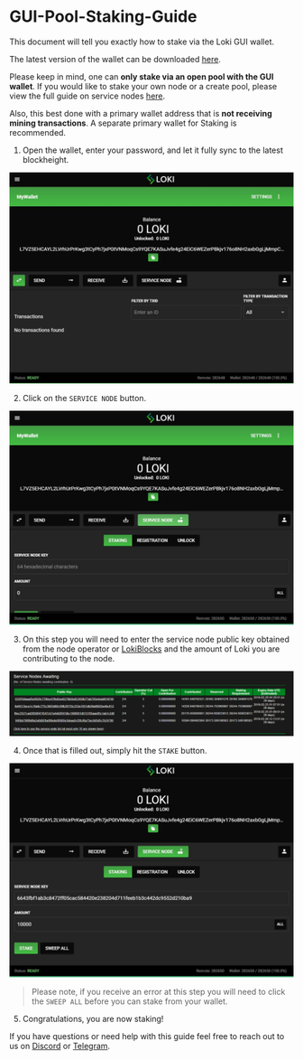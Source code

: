 # GUI-Pool-Staking-Guide

This document will tell you exactly how to stake via the Loki GUI wallet.

The latest version of the wallet can be downloaded [here](https://github.com/loki-project/loki-gui/releases).

Please keep in mind, one can **only stake via an open pool with the GUI wallet**. If you would like to stake your own node or a create pool, please view the full guide on service nodes [here](../SNFullGuide).

Also, this best done with a primary wallet address that is **not receiving mining transactions**. A separate primary wallet for Staking is recommended.

1) Open the wallet, enter your password, and let it fully sync to the latest blockheight.

![Open-Wallet-Fully-sync](../assets/electron-stake-step1.JPG)

2) Click on the `SERVICE NODE` button.

![Click-service-node-tab](../assets/electron-stake-step2.jpg)

3) On this step you will need to enter the service node public key obtained from the node operator or [LokiBlocks](https://lokiblocks.com/service_nodes) and the amount of Loki you are contributing to the node.

![Loki-blocks-SN-List](../assets/images/Loki_blocks_SN_list.PNG)

4) Once that is filled out, simply hit the `STAKE` button.

![Staking-step](../assets/electron-stake-step3.JPG)

> Please note, if you receive an error at this step you will need to click the `SWEEP ALL` before you can stake from your wallet.

5) Congratulations, you are now staking!

If you have questions or need help with this guide feel free to reach out to us on [Discord](https://discordapp.com/invite/67GXfD6) or [Telegram](https://t.me/LokiCommunity).
